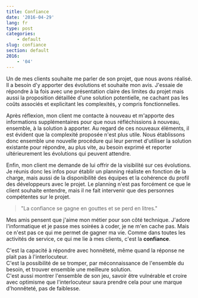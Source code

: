 ```yaml
---
title: Confiance
date: '2016-04-29'
lang: fr
type: post
categories:
    - default
slug: confiance
section: default
2016:
    - '04'
---
```


Un de mes clients souhaite me parler de son projet, que nous avons réalisé. Il a besoin d'y apporter des évolutions et souhaite mon avis. J'essaie de répondre à la fois avec une présentation claire des limites du projet mais aussi la proposition détaillée d'une solution potentielle, ne cachant pas les coûts associés et explicitant les complexités, y compris fonctionnelles.

Après réflexion, mon client me contacte à nouveau et m'apporte des informations supplémentaires pour que nous réfléchissions à nouveau, ensemble, à la solution à apporter. Au regard de ces nouveaux éléments, il est évident que la complexité proposée n'est plus utile. Nous établissons donc ensemble une nouvelle procédure qui leur permet d'utiliser la solution existante pour répondre, au plus vite, au besoin exprimé et reporter ultérieurement les évolutions qui peuvent attendre.

Enfin, mon client me demande de lui offrir de la visibilité sur ces évolutions. Je réunis donc les infos pour établir un planning réaliste en fonction de la charge, mais aussi de la disponibilité des équipes et la cohérence du profil des développeurs avec le projet. Le planning n'est pas forcément ce que le client souhaite entendre, mais il ne fait intervenir que des personnes compétentes sur le projet.

> "La confiance se gagne en gouttes et se perd en litres."

Mes amis pensent que j'aime mon métier pour son côté technique. J'adore l'informatique et je passe mes soirées à coder, je ne m'en cache pas. Mais ce n'est pas ce qui me permet de gagner ma vie. Comme dans toutes les activités de service, ce qui me lie à mes clients, c'est la **confiance**.

C'est la capacité à répondre avec honnêteté, même quand la réponse ne plait pas à l'interlocuteur.  
C'est la possibilité de se tromper, par méconnaissance de l'ensemble du besoin, et trouver ensemble une meilleure solution.  
C'est aussi montrer l'ensemble de son jeu, savoir être vulnérable et croire avec optimisme que l'interlocuteur saura prendre cela pour une marque d'honnêteté, pas de faiblesse.

